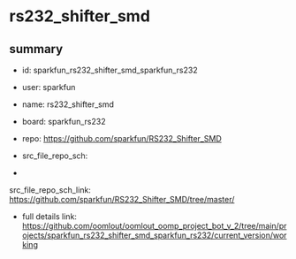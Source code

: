 # rs232_shifter_smd
 
## summary 
* id: sparkfun_rs232_shifter_smd_sparkfun_rs232
* user: sparkfun
* name: rs232_shifter_smd
* board: sparkfun_rs232
* repo: https://github.com/sparkfun/RS232_Shifter_SMD



* src_file_repo_sch: 
*
 src_file_repo_sch_link: https://github.com/sparkfun/RS232_Shifter_SMD/tree/master/
* full details link: https://github.com/oomlout/oomlout_oomp_project_bot_v_2/tree/main/projects/sparkfun_rs232_shifter_smd_sparkfun_rs232/current_version/working  






